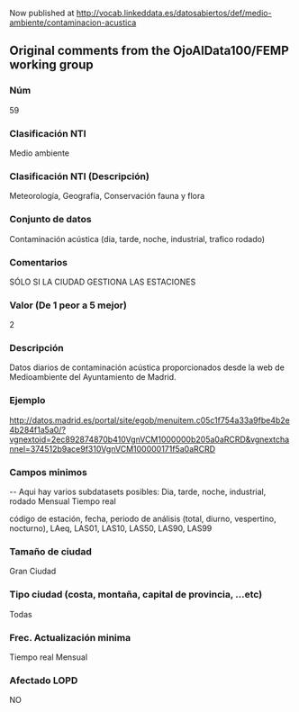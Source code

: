 Now published at http://vocab.linkeddata.es/datosabiertos/def/medio-ambiente/contaminacion-acustica

## Original comments from the OjoAlData100/FEMP working group
### Núm
59
### Clasificación NTI
Medio ambiente
### Clasificación NTI (Descripción)
Meteorología, Geografía, Conservación fauna y flora
### Conjunto de datos
Contaminación acústica (dia, tarde, noche, industrial, trafico rodado)
### Comentarios
SÓLO SI LA CIUDAD GESTIONA LAS ESTACIONES
### Valor (De 1 peor a 5 mejor)
2
### Descripción
Datos diarios de contaminación acústica proporcionados desde la web de Medioambiente del Ayuntamiento de Madrid.
### Ejemplo
http://datos.madrid.es/portal/site/egob/menuitem.c05c1f754a33a9fbe4b2e4b284f1a5a0/?vgnextoid=2ec892874870b410VgnVCM1000000b205a0aRCRD&vgnextchannel=374512b9ace9f310VgnVCM100000171f5a0aRCRD
### Campos minimos
-- Aqui hay varios subdatasets posibles:
 Dia, tarde, noche, industrial, rodado
 Mensual
 Tiempo real
 
 código de estación, fecha, periodo de análisis (total, diurno, vespertino, nocturno), LAeq, LAS01, LAS10, LAS50, LAS90, LAS99
### Tamaño de ciudad
Gran Ciudad
### Tipo ciudad (costa, montaña, capital de provincia, …etc)
Todas
### Frec. Actualización minima
Tiempo real
 Mensual
### Afectado LOPD
NO
